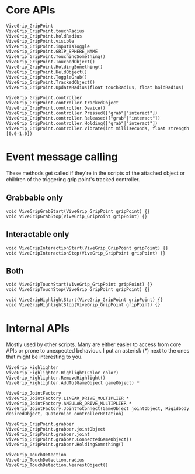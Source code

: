 # Core APIs

```
ViveGrip_GripPoint
ViveGrip_GripPoint.touchRadius
ViveGrip_GripPoint.holdRadius
ViveGrip_GripPoint.visible
ViveGrip_GripPoint.inputIsToggle
ViveGrip_GripPoint.GRIP_SPHERE_NAME
ViveGrip_GripPoint.TouchingSomething()
ViveGrip_GripPoint.TouchedObject()
ViveGrip_GripPoint.HoldingSomething()
ViveGrip_GripPoint.HeldObject()
ViveGrip_GripPoint.ToggleGrab()
ViveGrip_GripPoint.TrackedObject()
ViveGrip_GripPoint.UpdateRadius(float touchRadius, float holdRadius)
```

```
ViveGrip_GripPoint.controller
ViveGrip_GripPoint.controller.trackedObject
ViveGrip_GripPoint.controller.Device()
ViveGrip_GripPoint.controller.Pressed(["grab"|"interact"])
ViveGrip_GripPoint.controller.Released(["grab"|"interact"])
ViveGrip_GripPoint.controller.Holding(["grab"|"interact"])
ViveGrip_GripPoint.controller.Vibrate(int milliseconds, float strength [0.0-1.0])
```

# Event message calling

These methods get called if they're in the scripts of the attached object or children of the triggering grip point's tracked controller.

## Grabbable only

```
void ViveGripGrabStart(ViveGrip_GripPoint gripPoint) {}
void ViveGripGrabStop(ViveGrip_GripPoint gripPoint) {}
```

## Interactable only

```
void ViveGripInteractionStart(ViveGrip_GripPoint gripPoint) {}
void ViveGripInteractionStop(ViveGrip_GripPoint gripPoint) {}
```

## Both

```
void ViveGripTouchStart(ViveGrip_GripPoint gripPoint) {}
void ViveGripTouchStop(ViveGrip_GripPoint gripPoint) {}

void ViveGripHighlightStart(ViveGrip_GripPoint gripPoint) {}
void ViveGripHighlightStop(ViveGrip_GripPoint gripPoint) {}
```

# Internal APIs

Mostly used by other scripts. Many are either easier to access from core APIs or prone to unexpected behaviour. I put an asterisk (*) next to the ones that might be interesting to you.

```
ViveGrip_Highlighter
ViveGrip_Highlighter.Highlight(Color color)
ViveGrip_Highlighter.RemoveHighlight()
ViveGrip_Highlighter.AddTo(GameObject gameObject) *
```

```
ViveGrip_JointFactory
ViveGrip_JointFactory.LINEAR_DRIVE_MULTIPLIER *
ViveGrip_JointFactory.ANGULAR_DRIVE_MULTIPLIER *
ViveGrip_JointFactory.JointToConnect(GameObject jointObject, Rigidbody desiredObject, Quaternion controllerRotation)
```

```
ViveGrip_GripPoint.grabber
ViveGrip_GripPoint.grabber.jointObject
ViveGrip_GripPoint.grabber.joint
ViveGrip_GripPoint.grabber.ConnectedGameObject()
ViveGrip_GripPoint.grabber.HoldingSomething()
```

```
ViveGrip_TouchDetection
ViveGrip_TouchDetection.radius
ViveGrip_TouchDetection.NearestObject()
```
